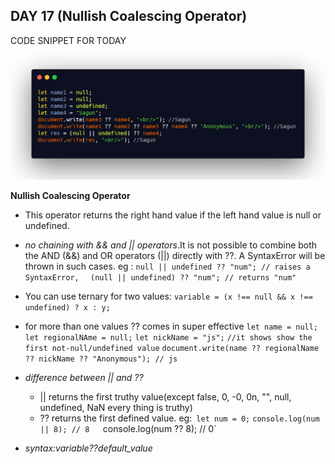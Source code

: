 ## DAY 17 (Nullish Coalescing Operator)

CODE SNIPPET FOR TODAY
![code snippet](codesnippet.png)

**Nullish Coalescing Operator**

- This operator returns the right hand value if the left hand value is null or undefined.
- _no chaining with && and || operators_.It is not possible to combine both the AND (&&) and OR operators (||) directly with ??. A SyntaxError will be thrown in such cases.
  eg : `null || undefined ?? "num"; // raises a SyntaxError,  `
  `(null || undefined) ?? "num"; // returns "num"`

- You can use ternary for two values:
  `variable = (x !== null && x !== undefined) ? x : y;`

- for more than one values ?? comes in super effective
  `let name = null;`
  `let regionalNAme = null;`
  `let nickName = "js";`
  `//it shows show the first not-null/undefined value`
  `document.write(name ?? regionalName ?? nickName ?? "Anonymous"); // js`

- _difference between || and ??_

  -  || returns the first truthy value(except false, 0, -0, 0n, "", null, undefined, NaN every thing is truthy)
   - ?? returns the first defined value.
  eg:` let num = 0;`
  `console.log(num || 8); // 8  
   `console.log(num ?? 8); // 0`

- _syntax:variable??default_value_
